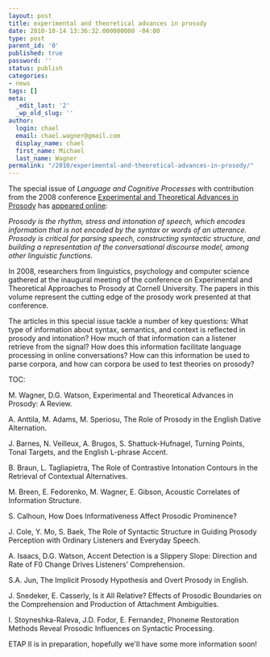 ```yaml
---
layout: post
title: experimental and theoretical advances in prosody
date: 2010-10-14 13:36:32.000000000 -04:00
type: post
parent_id: '0'
published: true
password: ''
status: publish
categories:
- news
tags: []
meta:
  _edit_last: '2'
  _wp_old_slug: ''
author:
  login: chael
  email: chael.wagner@gmail.com
  display_name: chael
  first_name: Michael
  last_name: Wagner
permalink: "/2010/experimental-and-theoretical-advances-in-prosody/"
---
```

The special issue of _Language and Cognitive Processes_ with contribution from the 2008 conference [Experimental and Theoretical Advances in Prosody](http://www.prosodylab.org/~chael/www/etap/) has [appeared online](http://www.informaworld.com/smpp/title~db=all~content=g927683184):

_Prosody is the rhythm, stress and intonation of speech, which encodes information that is not encoded by the syntax or words of an utterance. Prosody is critical for parsing speech, constructing syntactic structure, and building a representation of the conversational discourse model, among other linguistic functions._

In 2008, researchers from linguistics, psychology and computer science gathered at the inaugural meeting of the conference on Experimental and Theoretical Approaches to Prosody at Cornell University. The papers in this volume represent the cutting edge of the prosody work presented at that conference.

The articles in this special issue tackle a number of key questions: What type of information about syntax, semantics, and context is reflected in prosody and intonation? How much of that information can a listener retrieve from the signal? How does this information facilitate language processing in online conversations? How can this information be used to parse corpora, and how can corpora be used to test theories on prosody?

TOC:

M. Wagner, D.G. Watson, Experimental and Theoretical Advances in Prosody: A Review.

A. Anttila, M. Adams, M. Speriosu, The Role of Prosody in the English Dative Alternation.

J. Barnes, N. Veilleux, A. Brugos, S. Shattuck-Hufnagel, Turning Points, Tonal Targets, and the English L-phrase Accent.

B. Braun, L. Tagliapietra, The Role of Contrastive Intonation Contours in the Retrieval of Contextual Alternatives.

M. Breen, E. Fedorenko, M. Wagner, E. Gibson, Acoustic Correlates of Information Structure.

S. Calhoun, How Does Informativeness Affect Prosodic Prominence?

J. Cole, Y. Mo, S. Baek, The Role of Syntactic Structure in Guiding Prosody Perception with Ordinary Listeners and Everyday Speech.

A. Isaacs, D.G. Watson, Accent Detection is a Slippery Slope: Direction and Rate of F0 Change Drives Listeners’ Comprehension.

S.A. Jun, The Implicit Prosody Hypothesis and Overt Prosody in English.

J. Snedeker, E. Casserly, Is it All Relative? Effects of Prosodic Boundaries on the Comprehension and Production of Attachment Ambiguities.

I. Stoyneshka-Raleva, J.D. Fodor, E. Fernandez, Phoneme Restoration Methods Reveal Prosodic Influences on Syntactic Processing.

ETAP II is in preparation, hopefully we'll have some more information soon!

